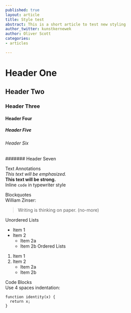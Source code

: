 ```yaml
---
published: true
layout: article
title: Style test
abstract: This is a short article to test new styling
author_twitter: kunstkernewek
author: Oliver Scott
categories:
- articles   

---
```


# Header One  
## Header Two
### Header Three
#### Header Four
##### Header Five
###### Header Six
####### Header Seven

Text Annotations  
*This text will be emphasized.*  
**This text will be strong.**  
Inline `code` in typewriter style  

Blockquotes  
William Zinser:

> Writing is thinking on paper. (no-more)

Unordered Lists  
* Item 1
* Item 2
  * Item 2a
  * Item 2b
Ordered Lists  
1. Item 1
2. Item 2
   * Item 2a
   * Item 2b
   
   
Code Blocks  
Use 4 spaces indentation:

    function identity(x) {
      return x;
    }